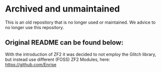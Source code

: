 # Archived and unmaintained

This is an old repository that is no longer used or maintained. We advice to no longer use this repository.

## Original README can be found below:

With the introduction of ZF2 it was decided to not employ the Glitch library,
but instead use different (FOSS) ZF2 Modules, here: https://github.com/Enrise
